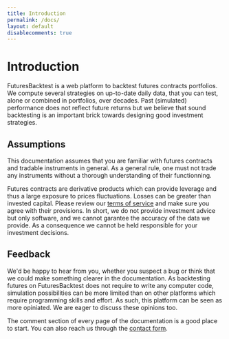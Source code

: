 ```yaml
---
title: Introduction
permalink: /docs/
layout: default
disablecomments: true
---
```

# Introduction

FuturesBacktest is a web platform to backtest futures contracts portfolios. We compute several strategies on up-to-date daily data, that you can test, alone or combined in portfolios, over decades. Past (simulated) performance does not reflect future returns but we believe that sound backtesting is an important brick towards designing good investment strategies.

## Assumptions

This documentation assumes that you are familiar with futures contracts and tradable instruments in general.
As a general rule, one must not trade any instruments without a thorough understanding of their functionning.

Futures contracts are derivative products which can provide leverage and thus a large exposure to prices fluctuations. Losses can be greater than invested capital. Please review our [terms of service](/docs/terms/) and make sure you agree with their provisions. In short, we do not provide investment advice but only software, and we cannot garantee the accuracy of the data we provide. As a consequence we cannot be held responsible for your investment decisions.

## Feedback

We'd be happy to hear from you, whether you suspect a bug or think that we could make something clearer in the documentation. As backtesting futures on FuturesBacktest does not require to write any computer code, simulation possibilities can be more limited than on other platforms which require programming skills and effort. As such, this platform can be seen as more opiniated. We are eager to discuss these opinions too.

The comment section of every page of the documentation is a good place to start. You can also reach us through the [contact form](/contact).